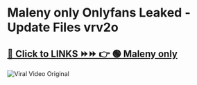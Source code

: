 
 # Maleny only Onlyfans Leaked - Update Files vrv2o

## <h2><a href="https://clipsfans.com/Maleny_only&ref=git">🔗 Click to LINKS ⏩⏩ 👉 🟢 Maleny only </a></h2>

<a href="https://clipsfans.com/Maleny_only&ref=git" rel="nofollow" data-target="animated-image.originalLink"><img src="https://i.ibb.co.com/xMMVF88/686577567.gif" alt="Viral Video Original" style="max-width: 100%; display: inline-block;" data-target="animated-image.originalImage"></a>

